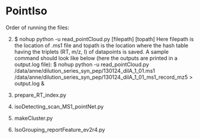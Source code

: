 # PointIso

Order of running the files:

2. $ nohup python -u read_pointCloud.py [filepath] [topath]
   Here filepath is the location of .ms1 file and topath is the location where the hash table having the triplets (RT, m/z, I) of datapoints is saved. 
   A sample command should look like below (here the outputs are printed in a output.log file):
   $ nohup python -u read_pointCloud.py /data/anne/dilution_series_syn_pep/130124_dilA_1_01.ms1 /data/anne/dilution_series_syn_pep/130124_dilA_1_01_ms1_record_mz5 >      output.log &
   
3. prepare_RT_index.py

4. isoDetecting_scan_MS1_pointNet.py
5. makeCluster.py
6. IsoGrouping_reportFeature_ev2r4.py
